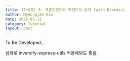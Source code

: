 ```yaml
---
title: (작성중) 8. 프론트엔드와 백엔드의 분리 (with Express)
author: Myeongjae Kim
date: 2022-03-12
category: Tutorial
layout: post
---
```


To Be Developed...

심화로 inversify-express-utils 적용해봐도 좋음.

